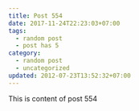 ```yaml
---
title: Post 554
date: 2017-11-24T22:23:03+07:00
tags:
  - random post
  - post has 5
category:
  - random post
  - uncategorized
updated: 2012-07-23T13:52:32+07:00
---
```

This is content of post 554